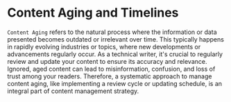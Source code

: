 # Content Aging  and Timelines

`Content Aging` refers to the natural process where the information or data presented becomes outdated or irrelevant over time. This typically happens in rapidly evolving industries or topics, where new developments or advancements regularly occur. As a technical writer, it's crucial to regularly review and update your content to ensure its accuracy and relevance. Ignored, aged content can lead to misinformation, confusion, and loss of trust among your readers. Therefore, a systematic approach to manage content aging, like implementing a review cycle or updating schedule, is an integral part of content management strategy.